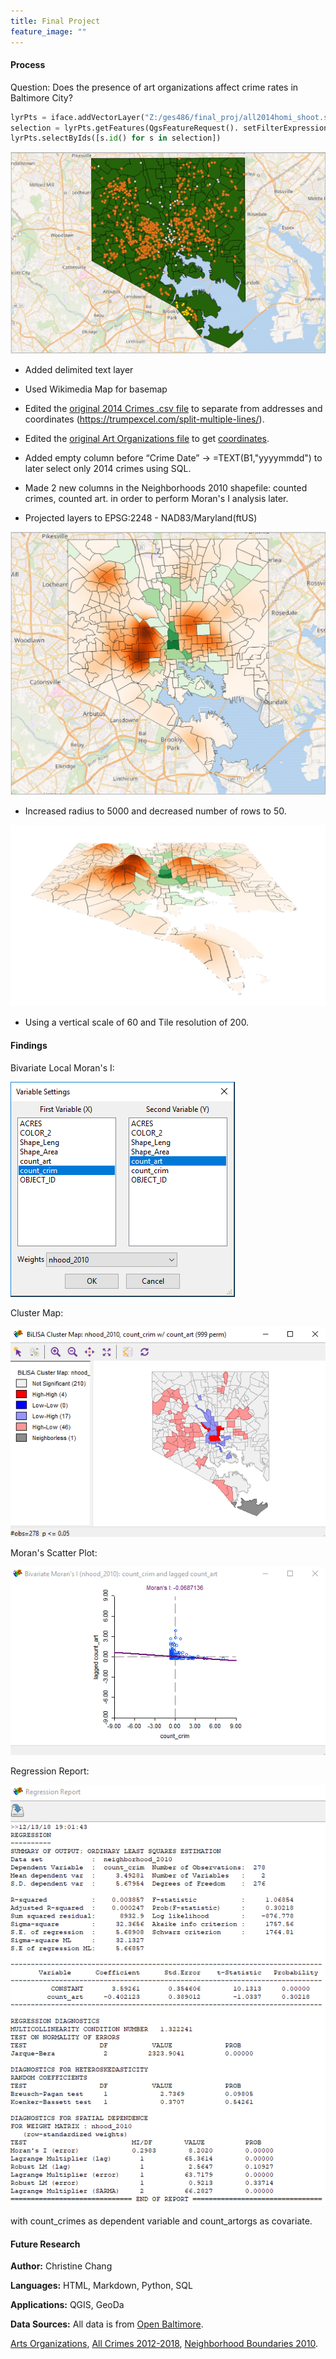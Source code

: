 ```yaml
---
title: Final Project
feature_image: ""
---
```


#### Process

Question: Does the presence of art organizations affect crime rates in Baltimore City?

```python
lyrPts = iface.addVectorLayer("Z:/ges486/final_proj/all2014homi_shoot.shp", "Crimes", "ogr")
selection = lyrPts.getFeatures(QgsFeatureRequest(). setFilterExpression(u'"Neighborho" = \'Brooklyn\''))
lyrPts.selectByIds([s.id() for s in selection])
```
![Select](step1.PNG "step1.PNG")

* Added delimited text layer
* Used Wikimedia Map for basemap
* Edited the [original 2014 Crimes .csv file](https://data.baltimorecity.gov/Public-Safety/BPD-Part-1-Victim-Based-Crime-Data/wsfq-mvij/data) to separate from addresses and coordinates (https://trumpexcel.com/split-multiple-lines/).
* Edited the [original Art Organizations file]() to get [coordinates](http://www.gpsvisualizer.com/geocoder/).
* Added empty column before “Crime Date” → =TEXT(B1,"yyyymmdd") to later select only 2014 crimes using SQL.
* Made 2 new columns in the Neighborhoods 2010 shapefile: counted crimes, counted art. in order to perform Moran's I analysis later.

* Projected layers to EPSG:2248 - NAD83/Maryland(ftUS)

![Heatmap](heatmapreal.PNG "heatmapreal.PNG")

* Increased radius to 5000 and decreased number of rows to 50.

![3D Heatmap](3Dreal2.PNG "3Dreal2.PNG")

* Using a vertical scale of 60 and Tile resolution of 200.

#### Findings

Bivariate Local Moran's I:

![Moran's I step 1](morani1.PNG "morani1.PNG")

Cluster Map:

![Moran's I step 2](morani2-1.png "morani2-1.png")

Moran's Scatter Plot:

![Moran's I step 2](morani2-2.png "morani2-2.png")

Regression Report:

![Regression Report](report.PNG "report.PNG")

with count_crimes as dependent variable and count_artorgs as covariate.

#### Future Research

__Author:__ Christine Chang

__Languages:__ HTML, Markdown, Python, SQL

__Applications:__ QGIS, GeoDa

__Data Sources:__ All data is from [Open Baltimore](https://data.baltimorecity.gov/).

[Arts Organizations](https://data.baltimorecity.gov/Culture-Arts/Baltimore-Arts-Organizations/r4ur-u5nm), [All Crimes 2012-2018](https://data.baltimorecity.gov/Public-Safety/BPD-Part-1-Victim-Based-Crime-Data/wsfq-mvij/data), [Neighborhood Boundaries 2010](https://data.baltimorecity.gov/Neighborhoods/Neighborhoods-Shape/ysi8-7icr).
